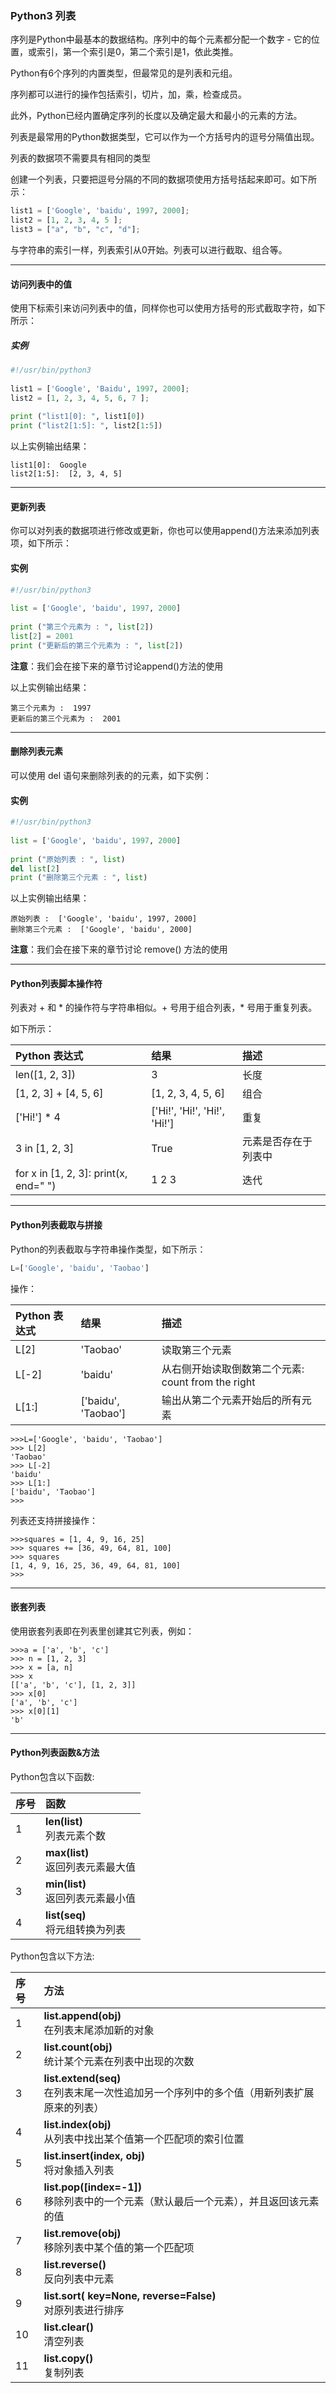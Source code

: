 ### Python3 列表
序列是Python中最基本的数据结构。序列中的每个元素都分配一个数字 - 它的位置，或索引，第一个索引是0，第二个索引是1，依此类推。

Python有6个序列的内置类型，但最常见的是列表和元组。

序列都可以进行的操作包括索引，切片，加，乘，检查成员。

此外，Python已经内置确定序列的长度以及确定最大和最小的元素的方法。

列表是最常用的Python数据类型，它可以作为一个方括号内的逗号分隔值出现。

列表的数据项不需要具有相同的类型

创建一个列表，只要把逗号分隔的不同的数据项使用方括号括起来即可。如下所示：
```python
list1 = ['Google', 'baidu', 1997, 2000];
list2 = [1, 2, 3, 4, 5 ];
list3 = ["a", "b", "c", "d"];
```
与字符串的索引一样，列表索引从0开始。列表可以进行截取、组合等。

---
#### 访问列表中的值
使用下标索引来访问列表中的值，同样你也可以使用方括号的形式截取字符，如下所示：

##### 实例
```python
#!/usr/bin/python3
 
list1 = ['Google', 'Baidu', 1997, 2000];
list2 = [1, 2, 3, 4, 5, 6, 7 ];
 
print ("list1[0]: ", list1[0])
print ("list2[1:5]: ", list2[1:5])
```
以上实例输出结果：
```
list1[0]:  Google
list2[1:5]:  [2, 3, 4, 5]
```
---
#### 更新列表
你可以对列表的数据项进行修改或更新，你也可以使用append()方法来添加列表项，如下所示：
#### 实例
```python
#!/usr/bin/python3
 
list = ['Google', 'baidu', 1997, 2000]
 
print ("第三个元素为 : ", list[2])
list[2] = 2001
print ("更新后的第三个元素为 : ", list[2])
```
**注意**：我们会在接下来的章节讨论append()方法的使用

以上实例输出结果：
```
第三个元素为 :  1997
更新后的第三个元素为 :  2001
```
---
#### 删除列表元素
可以使用 del 语句来删除列表的的元素，如下实例：

#### 实例
```python
#!/usr/bin/python3
 
list = ['Google', 'baidu', 1997, 2000]
 
print ("原始列表 : ", list)
del list[2]
print ("删除第三个元素 : ", list)
```
以上实例输出结果：
```
原始列表 :  ['Google', 'baidu', 1997, 2000]
删除第三个元素 :  ['Google', 'baidu', 2000]
```
**注意**：我们会在接下来的章节讨论 remove() 方法的使用

---
#### Python列表脚本操作符
列表对 + 和 * 的操作符与字符串相似。+ 号用于组合列表，* 号用于重复列表。

如下所示：

Python 表达式 | 结果	 | 描述
:---|:---|:---
len([1, 2, 3])|3|长度
[1, 2, 3] + [4, 5, 6]|[1, 2, 3, 4, 5, 6]|组合
['Hi!'] * 4|['Hi!', 'Hi!', 'Hi!', 'Hi!']|重复
3 in [1, 2, 3]|True|元素是否存在于列表中
for x in [1, 2, 3]: print(x, end=" ")|1 2 3|迭代
---
#### Python列表截取与拼接
Python的列表截取与字符串操作类型，如下所示：
```python
L=['Google', 'baidu', 'Taobao']
```
操作：

Python 表达式|结果|描述
:---|:---|:---
L[2]|'Taobao'|读取第三个元素
L[-2]|'baidu'|从右侧开始读取倒数第二个元素: count from the right
L[1:]|['baidu', 'Taobao']|输出从第二个元素开始后的所有元素
```
>>>L=['Google', 'baidu', 'Taobao']
>>> L[2]
'Taobao'
>>> L[-2]
'baidu'
>>> L[1:]
['baidu', 'Taobao']
>>>
```
列表还支持拼接操作：
```
>>>squares = [1, 4, 9, 16, 25]
>>> squares += [36, 49, 64, 81, 100]
>>> squares
[1, 4, 9, 16, 25, 36, 49, 64, 81, 100]
>>>
```
---
#### 嵌套列表
使用嵌套列表即在列表里创建其它列表，例如：
```
>>>a = ['a', 'b', 'c']
>>> n = [1, 2, 3]
>>> x = [a, n]
>>> x
[['a', 'b', 'c'], [1, 2, 3]]
>>> x[0]
['a', 'b', 'c']
>>> x[0][1]
'b'
```
---
#### Python列表函数&方法
Python包含以下函数:

序号|函数
:---|:---
1|**len(list)**<br>列表元素个数
2|**max(list)**<br>返回列表元素最大值
3|**min(list)**<br>返回列表元素最小值
4|**list(seq)**<br>将元组转换为列表
Python包含以下方法:

序号|方法
:---|:---
1|**list.append(obj)**<br>在列表末尾添加新的对象
2|**list.count(obj)**<br>统计某个元素在列表中出现的次数
3|**list.extend(seq)**<br>在列表末尾一次性追加另一个序列中的多个值（用新列表扩展原来的列表）
4|**list.index(obj)**<br>从列表中找出某个值第一个匹配项的索引位置
5|**list.insert(index, obj)**<br>将对象插入列表
6|**list.pop([index=-1])**<br>移除列表中的一个元素（默认最后一个元素），并且返回该元素的值
7|**list.remove(obj)**<br>移除列表中某个值的第一个匹配项
8|**list.reverse()**<br>反向列表中元素
9|**list.sort( key=None, reverse=False)**<br>对原列表进行排序
10|**list.clear()**<br>清空列表
11|**list.copy()**<br>复制列表